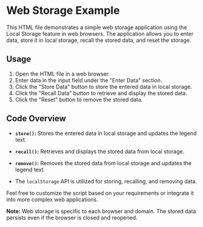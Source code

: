 # Web Storage Example

This HTML file demonstrates a simple web storage application using the Local Storage feature in web browsers. The application allows you to enter data, store it in local storage, recall the stored data, and reset the storage.

## Usage

1. Open the HTML file in a web browser.
2. Enter data in the input field under the "Enter Data" section.
3. Click the "Store Data" button to store the entered data in local storage.
4. Click the "Recall Data" button to retrieve and display the stored data.
5. Click the "Reset" button to remove the stored data.

## Code Overview

- **`store()`:** Stores the entered data in local storage and updates the legend text.

- **`recall()`:** Retrieves and displays the stored data from local storage.

- **`remove()`:** Removes the stored data from local storage and updates the legend text.

- The `localStorage` API is utilized for storing, recalling, and removing data.

Feel free to customize the script based on your requirements or integrate it into more complex web applications.

**Note:** Web storage is specific to each browser and domain. The stored data persists even if the browser is closed and reopened.
